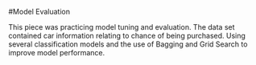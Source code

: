 #Model Evaluation

This piece was practicing model tuning and evaluation. The data set contained car information relating to chance of being purchased. Using several classification models and the use of Bagging and Grid Search to improve model performance.
